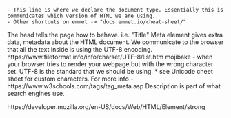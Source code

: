 <!DOCTYPE html> 
    - This line is where we declare the document type. Essentially this is communicates which version of HTML we are using. 
    - Other shortcuts on emmet -> "docs.emmet.io/cheat-sheet/" 

<head>
    The head tells the page how to behave. i.e. "Title"
    <meta charset="UTF-8">
    Meta element gives extra data, metadata about the HTML document.
    We communicate to the browser that all the text inside is using the UTF-8 encoding.
    https://www.fileformat.info/info/charset/UTF-8/list.htm
    mojibake - when your browser tries to render your webpage but with the wrong character set.
    UTF-8 is the standard that we should be using.
    * see Unicode cheet sheet for custom characters.
    <meta name="viewport" content="width=device-width, initial-scale=1.0">
    For more info - https://www.w3schools.com/tags/tag_meta.asp
    Description is part of what search engines use.
    <title>Document</title>
</head>
<body>
   <p><em><strong></strong></em></p>
    https://developer.mozilla.org/en-US/docs/Web/HTML/Element/strong
</body>
</html>



